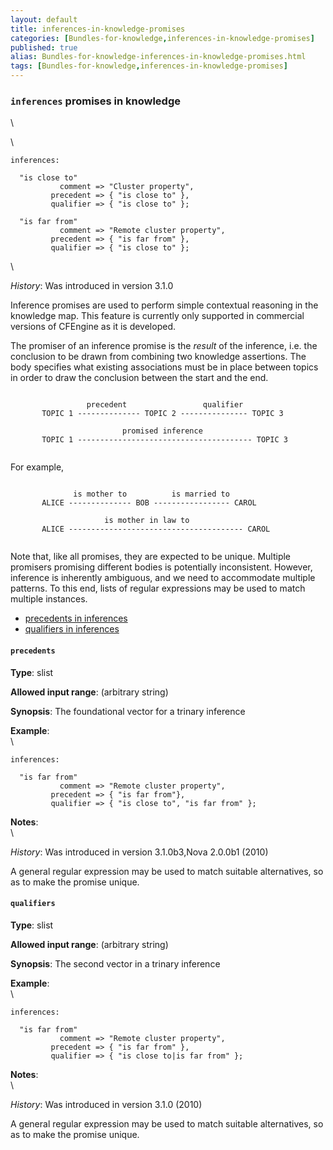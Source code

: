 ```yaml
---
layout: default
title: inferences-in-knowledge-promises
categories: [Bundles-for-knowledge,inferences-in-knowledge-promises]
published: true
alias: Bundles-for-knowledge-inferences-in-knowledge-promises.html
tags: [Bundles-for-knowledge,inferences-in-knowledge-promises]
---
```


### `inferences` promises in knowledge

\

\

~~~~ {.verbatim}
inferences:

  "is close to" 
           comment => "Cluster property",
         precedent => { "is close to" },
         qualifier => { "is close to" };

  "is far from" 
           comment => "Remote cluster property",
         precedent => { "is far from" },
         qualifier => { "is close to" };
~~~~

\

*History*: Was introduced in version 3.1.0

Inference promises are used to perform simple contextual reasoning in
the knowledge map. This feature is currently only supported in
commercial versions of CFEngine as it is developed.

The promiser of an inference promise is the *result* of the inference,
i.e. the conclusion to be drawn from combining two knowledge assertions.
The body specifies what existing associations must be in place between
topics in order to draw the conclusion between the start and the end.

~~~~ {.smallexample}
     
                 precedent                 qualifier
       TOPIC 1 -------------- TOPIC 2 --------------- TOPIC 3
     
                         promised inference
       TOPIC 1 --------------------------------------- TOPIC 3
     
~~~~

For example,

~~~~ {.smallexample}
     
              is mother to          is married to
       ALICE -------------- BOB ----------------- CAROL
     
                     is mother in law to
       ALICE --------------------------------------- CAROL
     
~~~~

Note that, like all promises, they are expected to be unique. Multiple
promisers promising different bodies is potentially inconsistent.
However, inference is inherently ambiguous, and we need to accommodate
multiple patterns. To this end, lists of regular expressions may be used
to match multiple instances.

-   [precedents in inferences](#precedents-in-inferences)
-   [qualifiers in inferences](#qualifiers-in-inferences)

#### `precedents`

**Type**: slist

**Allowed input range**: (arbitrary string)

**Synopsis**: The foundational vector for a trinary inference

**Example**:\
 \

~~~~ {.verbatim}
inferences:

  "is far from" 
           comment => "Remote cluster property",
         precedent => { "is far from"},
         qualifier => { "is close to", "is far from" };
~~~~

**Notes**:\
 \

*History*: Was introduced in version 3.1.0b3,Nova 2.0.0b1 (2010)

A general regular expression may be used to match suitable alternatives,
so as to make the promise unique.

#### `qualifiers`

**Type**: slist

**Allowed input range**: (arbitrary string)

**Synopsis**: The second vector in a trinary inference

**Example**:\
 \

~~~~ {.verbatim}
inferences:

  "is far from" 
           comment => "Remote cluster property",
         precedent => { "is far from" },
         qualifier => { "is close to|is far from" };
~~~~

**Notes**:\
 \

*History*: Was introduced in version 3.1.0 (2010)

A general regular expression may be used to match suitable alternatives,
so as to make the promise unique.
